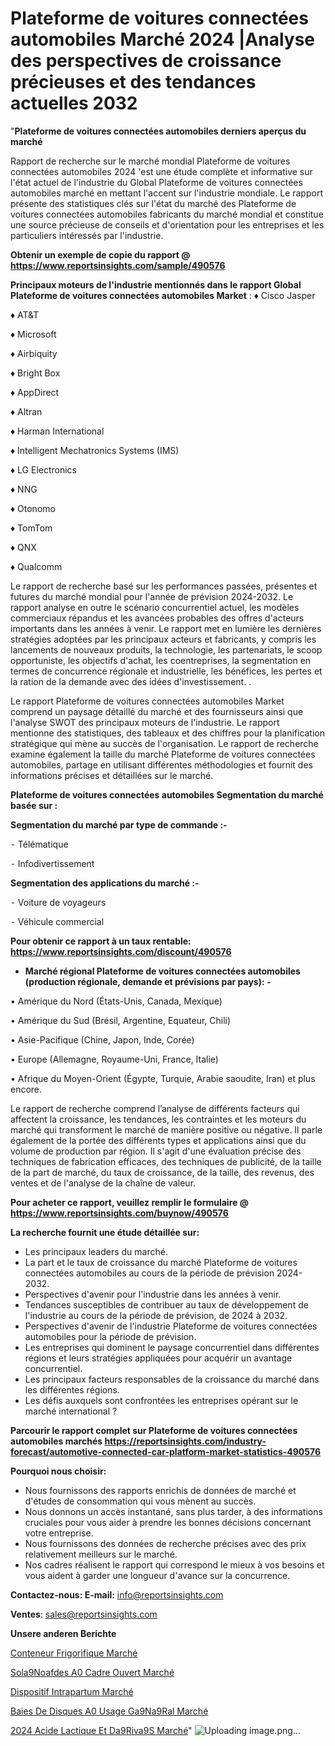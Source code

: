# Plateforme de voitures connectées automobiles Marché 2024 |Analyse des perspectives de croissance précieuses et des tendances actuelles 2032

"<strong>Plateforme de voitures connectées automobiles derniers aperçus du marché</strong>

Rapport de recherche sur le marché mondial Plateforme de voitures connectées automobiles 2024 'est une étude complète et informative sur l'état actuel de l'industrie du Global Plateforme de voitures connectées automobiles marché en mettant l'accent sur l'industrie mondiale. Le rapport présente des statistiques clés sur l'état du marché des Plateforme de voitures connectées automobiles fabricants du marché mondial et constitue une source précieuse de conseils et d'orientation pour les entreprises et les particuliers intéressés par l'industrie.

<strong>Obtenir un exemple de copie du rapport @ <a href=https://www.reportsinsights.com/sample/490576>https://www.reportsinsights.com/sample/490576</a></strong>

<strong>Principaux moteurs de l'industrie mentionnés dans le rapport Global Plateforme de voitures connectées automobiles Market</strong> :
♦ Cisco Jasper

♦ AT&T

♦ Microsoft

♦ Airbiquity

♦ Bright Box

♦ AppDirect

♦ Altran

♦ Harman International

♦ Intelligent Mechatronics Systems (IMS)

♦ LG Electronics

♦ NNG

♦ Otonomo

♦ TomTom

♦ QNX

♦ Qualcomm

Le rapport de recherche basé sur les performances passées, présentes et futures du marché mondial pour l'année de prévision 2024-2032. Le rapport analyse en outre le scénario concurrentiel actuel, les modèles commerciaux répandus et les avancées probables des offres d'acteurs importants dans les années à venir. Le rapport met en lumière les dernières stratégies adoptées par les principaux acteurs et fabricants, y compris les lancements de nouveaux produits, la technologie, les partenariats, le scoop opportuniste, les objectifs d'achat, les coentreprises, la segmentation en termes de concurrence régionale et industrielle, les bénéfices, les pertes et la ration de la demande avec des idées d'investissement. .

Le rapport Plateforme de voitures connectées automobiles Market comprend un paysage détaillé du marché et des fournisseurs ainsi que l'analyse SWOT des principaux moteurs de l'industrie. Le rapport mentionne des statistiques, des tableaux et des chiffres pour la planification stratégique qui mène au succès de l'organisation. Le rapport de recherche examine également la taille du marché Plateforme de voitures connectées automobiles, partage en utilisant différentes méthodologies et fournit des informations précises et détaillées sur le marché.

<strong>Plateforme de voitures connectées automobiles Segmentation du marché basée sur :</strong>

<strong>Segmentation du marché par type de commande :-</strong>

⁃ Télématique

⁃ Infodivertissement

<strong>Segmentation des applications du marché :-</strong>

⁃ Voiture de voyageurs

⁃ Véhicule commercial

<strong>Pour obtenir ce rapport à un taux rentable: <a href=https://www.reportsinsights.com/discount/490576>https://www.reportsinsights.com/discount/490576</a></strong>
<ul>
  <li><strong>Marché régional Plateforme de voitures connectées automobiles (production régionale, demande et prévisions par pays): -</strong></li>
</ul>
• Amérique du Nord (États-Unis, Canada, Mexique)

• Amérique du Sud (Brésil, Argentine, Equateur, Chili)

• Asie-Pacifique (Chine, Japon, Inde, Corée)

• Europe (Allemagne, Royaume-Uni, France, Italie)

• Afrique du Moyen-Orient (Égypte, Turquie, Arabie saoudite, Iran) et plus encore.

Le rapport de recherche comprend l’analyse de différents facteurs qui affectent la croissance, les tendances, les contraintes et les moteurs du marché qui transforment le marché de manière positive ou négative. Il parle également de la portée des différents types et applications ainsi que du volume de production par région. Il s'agit d'une évaluation précise des techniques de fabrication efficaces, des techniques de publicité, de la taille de la part de marché, du taux de croissance, de la taille, des revenus, des ventes et de l'analyse de la chaîne de valeur.

<strong>Pour acheter ce rapport, veuillez remplir le formulaire @   <a href=https://www.reportsinsights.com/buynow/490576>https://www.reportsinsights.com/buynow/490576</a></strong>

<strong>La recherche fournit une étude détaillée sur:</strong>
<ul>
  <li>Les principaux leaders du marché.</li>
  <li>La part et le taux de croissance du marché Plateforme de voitures connectées automobiles au cours de la période de prévision 2024-2032.</li>
  <li>Perspectives d'avenir pour l'industrie dans les années à venir.</li>
  <li>Tendances susceptibles de contribuer au taux de développement de l'industrie au cours de la période de prévision, de 2024 à 2032.</li>
  <li>Perspectives d'avenir de l'industrie Plateforme de voitures connectées automobiles pour la période de prévision.</li>
  <li>Les entreprises qui dominent le paysage concurrentiel dans différentes régions et leurs stratégies appliquées pour acquérir un avantage concurrentiel.</li>
  <li>Les principaux facteurs responsables de la croissance du marché dans les différentes régions.</li>
  <li>Les défis auxquels sont confrontées les entreprises opérant sur le marché international ?</li>
</ul>

<strong>Parcourir le rapport complet sur Plateforme de voitures connectées automobiles marchés <a href=https://reportsinsights.com/industry-forecast/automotive-connected-car-platform-market-statistics-490576>https://reportsinsights.com/industry-forecast/automotive-connected-car-platform-market-statistics-490576</a></strong>

<strong>Pourquoi nous choisir:</strong>
<ul>
  <li>Nous fournissons des rapports enrichis de données de marché et d'études de consommation qui vous mènent au succès.</li>
  <li>Nous donnons un accès instantané, sans plus tarder, à des informations cruciales pour vous aider à prendre les bonnes décisions concernant votre entreprise.</li>
  <li>Nous fournissons des données de recherche précises avec des prix relativement meilleurs sur le marché.</li>
  <li>Nos cadres réalisent le rapport qui correspond le mieux à vos besoins et vous aident à garder une longueur d'avance sur la concurrence.</li>
</ul>
<strong>Contactez-nous:
</strong><strong>E-mail:</strong> <a href=mailto:info@reportsinsights.com>info@reportsinsights.com</a>

<strong>Ventes</strong>: <a href=mailto:sales@reportsinsights.com>sales@reportsinsights.com</a>

<strong>Unsere anderen Berichte</strong>

<a href=https://www.linkedin.com/pulse/conteneur-frigorifique-march%C3%A9-de-la-taille-jop0c/>Conteneur Frigorifique Marché</a>

<a href=https://www.linkedin.com/pulse/sol%C3%A9no%C3%AFdes-%C3%A0-cadre-ouvert-march%C3%A9taille-globale-7zs2c/>Sola9Noafdes A0 Cadre Ouvert Marché</a>

<a href=https://www.linkedin.com/pulse/dispositif-intrapartum-march%25C3%25A9informations-couvertes>Dispositif Intrapartum Marché</a>

<a href=https://www.linkedin.com/pulse/baies-de-disques-%C3%A0-usage-g%C3%A9n%C3%A9ral-march%C3%A9-analyse-dvgjc/>Baies De Disques A0 Usage Ga9Na9Ral Marché</a>

<a href=https://www.linkedin.com/pulse/2024-acide-lactique-et-d%C3%A9riv%C3%A9s-march%C3%A9-segmentation-mvxhc/>2024 Acide Lactique Et Da9Riva9S Marché</a>"
![Uploading image.png…]()
